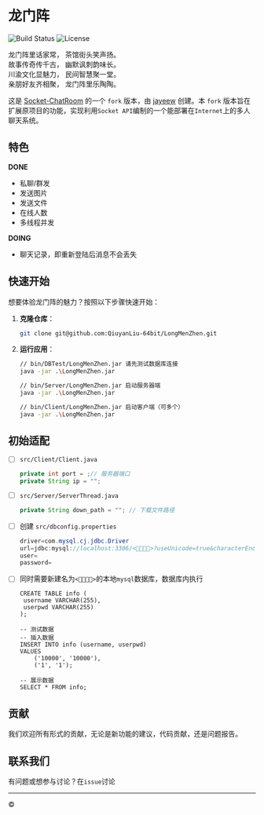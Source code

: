 # 龙门阵

![Build Status](https://img.shields.io/badge/build-passing-brightgreen) ![License](https://img.shields.io/badge/license-MIT-blue)

龙门阵里话家常，  茶馆街头笑声扬。  
故事传奇传千古，  幽默讽刺韵味长。  
川渝文化显魅力，  民间智慧聚一堂。  
亲朋好友齐相聚，  龙门阵里乐陶陶。

这是 [Socket-ChatRoom](https://github.com/jayeew/Socket-ChatRoom) 的一个 `fork` 版本，由 [jayeew](https://github.com/jayeew) 创建。本 `fork` 版本旨在扩展原项目的功能，实现利用`Socket API`编制的一个能部署在`Internet`上的多人聊天系统。

## 特色

**DONE**

- 私聊/群发
- 发送图片
- 发送文件
- 在线人数
- 多线程并发

**DOING**

- 聊天记录，即重新登陆后消息不会丢失

## 快速开始

想要体验龙门阵的魅力？按照以下步骤快速开始：

1. **克隆仓库**：

   ```bash
   git clone git@github.com:QiuyanLiu-64bit/LongMenZhen.git
   ```
2. **运行应用**：

   ```bash
   // bin/DBTest/LongMenZhen.jar 请先测试数据库连接
   java -jar .\LongMenZhen.jar

   // bin/Server/LongMenZhen.jar 启动服务器端
   java -jar .\LongMenZhen.jar
   
   // bin/Client/LongMenZhen.jar 启动客户端（可多个）
   java -jar .\LongMenZhen.jar
   ```

## 初始适配

- [ ] `src/Client/Client.java`

    ```java
    private int port = ;// 服务器端口
    private String ip = "";
    ```
- [ ] `src/Server/ServerThread.java`

    ```java
    private String down_path = ""; // 下载文件路径
    ```
- [ ] 创建 `src/dbconfig.properties`

    ```java
    driver=com.mysql.cj.jdbc.Driver
    url=jdbc:mysql://localhost:3306/<👀👀👀👀>?useUnicode=true&characterEncoding=utf-8&useSSL=false
    user=
    password=
    ```
- [ ] 同时需要新建名为`<👀👀👀👀>`的本地`mysql`数据库，数据库内执行

   ```mysql
   CREATE TABLE info (
    username VARCHAR(255),
    userpwd VARCHAR(255)
   );
   
   -- 测试数据
   -- 插入数据
   INSERT INTO info (username, userpwd)
   VALUES
       ('10000', '10000'),
       ('1', '1');

   -- 展示数据
   SELECT * FROM info;
   ```
## 贡献

我们欢迎所有形式的贡献，无论是新功能的建议，代码贡献，还是问题报告。

## 联系我们

有问题或想参与讨论？在`issue`讨论

---

© 
